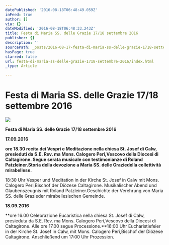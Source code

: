 ```yaml
---
datePublished: '2016-08-18T06:48:49.059Z'
inFeed: true
author: []
via: {}
dateModified: '2016-08-18T06:48:33.243Z'
title: Festa di Maria SS. delle Grazie 17/18 settembre 2016
publisher: {}
description: ''
sourcePath: _posts/2016-08-17-festa-di-maria-ss-delle-grazie-1718-settembre-2016.md
hasPage: true
starred: false
url: festa-di-maria-ss-delle-grazie-1718-settembre-2016/index.html
_type: Article

---
```

# Festa di Maria SS. delle Grazie 17/18 settembre 2016
![](https://the-grid-user-content.s3-us-west-2.amazonaws.com/e78820c4-4256-42b6-84a9-cf60ed42aec7.jpg)

**Festa di Maria SS. delle Grazie 17/18 settembre 2016**

**17.09.2016**

**ore 18.30 recita dei Vespri e Meditazione nella chiesa St. Josef di Calw, presieduti da S.E. Rev. ma Mons. Calogero Peri,Vescovo della Diocesi di Caltagirone. Segue serata musicale con testimonianze di Roland Patzleiner.Storia della devozione a Maria SS. delle Graziedella collettività mirabellese.**

18:30 Uhr Vesper und Meditation in der Kirche St. Josef in Calw mit Mons. Calogero Peri,Bischof der Diözese Caltagirone. Musikalischer Abend und Glaubenszeugnis mit Roland Patzleiner.Geschichte der Verehrung von Maria SS. delle Grazieder mirabellesischen Gemeinde.

**18.09.2016**

**ore 16.00 Celebrazione Eucaristica nella chiesa St. Josef di Calw, presieduta da S.E. Rev. ma Mons. Calogero Peri,Vescovo della Diocesi di Caltagirone. Alle ore 17.00 segue Processione.**16:00 Uhr Eucharistiefeier in der Kirche St. Josef in Calw, mit Mons. Calogero Peri,Bischof der Diözese Caltagirone. Anschließend um 17:00 Uhr Prozession.
